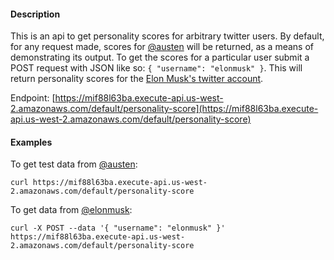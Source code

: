 #### Description

This is an api to get personality scores for arbitrary twitter users. By default, for any request made, scores for [@austen](twitter.com/austen) will be returned, as a means of demonstrating
its output. To get the scores for a particular user submit a POST request with JSON like so: `{ "username": "elonmusk" }`. This will return personality scores for the [Elon Musk's twitter
account](twitter.com/elonmusk).

Endpoint: [https://mif88l63ba.execute-api.us-west-2.amazonaws.com/default/personality-score](https://mif88l63ba.execute-api.us-west-2.amazonaws.com/default/personality-score)

#### Examples

To get test data from [@austen](twitter.com/austen):
```
curl https://mif88l63ba.execute-api.us-west-2.amazonaws.com/default/personality-score
```

To get data from [@elonmusk](twitter.com/elonmusk): 
```
curl -X POST --data '{ "username": "elonmusk" }' https://mif88l63ba.execute-api.us-west-2.amazonaws.com/default/personality-score
```
